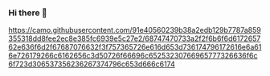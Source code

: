 ### Hi there 👋
https://camo.githubusercontent.com/91e40560239b38a2edb129b7787a859355318dd8fee2ec8e385fc6939e5c27e2/68747470733a2f2f6b6f6d617265762e636f6d2f67687076632f3f757365726e616d653d736174796172616e6a616e726179266c6162656c3d50726f66696c65253230766965777326636f6c6f723d306537356236267374796c653d666c6174
<!--
**Pathiik24/Pathiik24** is a ✨ _special_ ✨ repository because its `README.md` (this file) appears on your GitHub profile.

Here are some ideas to get you started:

- 🔭 I’m currently working on ...
- 🌱 I’m currently learning ...
- 👯 I’m looking to collaborate on ...
- 🤔 I’m looking for help with ...
- 💬 Ask me about ...
- 📫 How to reach me: ...
- 😄 Pronouns: ...
- ⚡ Fun fact: ...
-->
